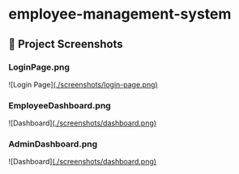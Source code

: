 # employee-management-system
## 📸 Project Screenshots

### LoginPage.png
![Login Page][(./screenshots/login-page.png)](https://github.com/avni672005/employee-management-system/blob/main/LoginPage.png?raw=true)

### EmployeeDashboard.png
![Dashboard][(./screenshots/dashboard.png)](https://github.com/avni672005/employee-management-system/blob/main/EmployeeDashboard.png?raw=true)

### AdminDashboard.png
![Dashboard][(./screenshots/dashboard.png)](https://github.com/avni672005/employee-management-system/blob/main/AdminDashboard.png?raw=true)
